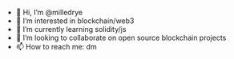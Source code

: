- 👋 Hi, I’m @milledrye
- 👀 I’m interested in blockchain/web3
- 🌱 I’m currently learning solidity/js
- 💞️ I’m looking to collaborate on open source blockchain projects
- 📫 How to reach me: dm

<!---
milledrye/milledrye is a ✨ special ✨ repository because its `README.md` (this file) appears on your GitHub profile.
You can click the Preview link to take a look at your changes.
--->

